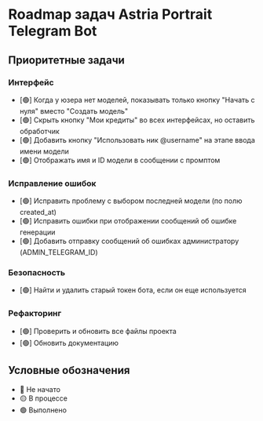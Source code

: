 # Roadmap задач Astria Portrait Telegram Bot

## Приоритетные задачи

### Интерфейс

- [🟢] Когда у юзера нет моделей, показывать только кнопку "Начать с нуля" вместо "Создать модель"
- [🟢] Скрыть кнопку "Мои кредиты" во всех интерфейсах, но оставить обработчик
- [🟢] Добавить кнопку "Использовать ник @username" на этапе ввода имени модели
- [🟢] Отображать имя и ID модели в сообщении с промптом

### Исправление ошибок

- [🟢] Исправить проблему с выбором последней модели (по полю created_at)
- [🟢] Исправить ошибки при отображении сообщений об ошибке генерации
- [🟢] Добавить отправку сообщений об ошибках администратору (ADMIN_TELEGRAM_ID)

### Безопасность

- [🟢] Найти и удалить старый токен бота, если он еще используется

### Рефакторинг

- [🟢] Проверить и обновить все файлы проекта
- [🟢] Обновить документацию

## Условные обозначения
- 🔴 Не начато
- 🟡 В процессе
- 🟢 Выполнено 